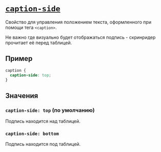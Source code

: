 # [`caption-side`](../index.md)

Свойство для управления положением текста, оформленного при помощи тега `<caption>`.

Не важно где визуально будет отображаться подпись - скринридер прочитает её перед таблицей.

## Пример

```css
caption {
  caption-side: top;
}
```

## Значения

### `caption-side: top` (по умолчанию)

Подпись находится над таблицей.

### `caption-side: bottom`

Подпись находится под таблицей.
